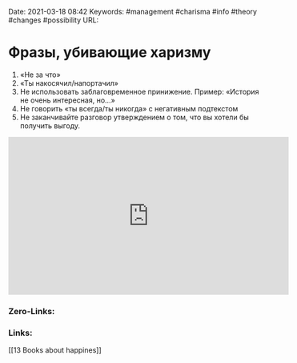 Date: 2021-03-18 08:42
Keywords: #management #charisma #info #theory #changes #possibility 
URL: 
# Фразы, убивающие харизму
1. «Не за что»
2. «Ты накосячил/напортачил»
3. Не использовать заблаговременное принижение. Пример: «История не очень интересная, но...»
4. Не говорить «ты всегда/ты никогда» с негативным подтекстом
5. Не заканчивайте разговор утверждением о том, что вы хотели бы получить выгоду.

<iframe width="560" height="315" src="https://www.youtube.com/embed/yjCQ-s8dMIw" frameborder="0" allow="accelerometer; autoplay; clipboard-write; encrypted-media; gyroscope; picture-in-picture" allowfullscreen></iframe>

### Zero-Links:



### Links:
[[13 Books about happines]]